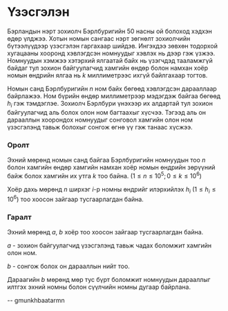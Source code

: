 Үзэсгэлэн
=========
Бэрландын нэрт зохиолч Бэрлбуригийн 50 насны ой болоход хэдхэн өдөр үлджээ.
Хотын номын сангаас нэрт зөгнөлт зохиолчийн бүтээлүүдээр үзэсгэлэн гаргахаар
шийдэв. Ингэхдээ зөвхөн тодорхой хугацааны хооронд хэвлэгдсэн номнуудыг хэвлэх
нь дээр гэж үзжээ. Номнуудын хэмжээ хэтэрхий ялгаатай байх нь үзэгчдэд
тааламжгүй байдаг тул зохион байгуулагчид хамгийн өндөр болон намхан хоёр номын
өндрийн ялгаа нь $k$ миллиметрээс ихгүй байлгахаар тогтов.

Номын санд Бэрлбуригийн $n$ ном байх бөгөөд хэвлэгдсэн дарааллаар байрлажээ. Ном
бүрийн өндөр миллиметрээр мэдэгдэж байгаа бөгөөд $h_i$ гэж тэмдэглэе. Зохиолч
Бэрлбури үнэхээр их алдартай тул зохион байгуулагчид аль болох олон ном
багтаахыг хүсчээ. Тэгээд аль он дарааллын хоорондох номнуудыг сонговол хамгийн
олон ном үзэсгэлэнд тавьж болохыг сонгож өгнө үү гэж танаас хүсжээ.


### Оролт
Эхний мөрөнд номын санд байгаа Бэрлбуригийн номнуудын тоо $n$ болон хамгийн
өндөр хамгийн намхан хоёр номын өндрийн зөрүүний байж болох хамгийн их утга $k$
тоо байна. ($1 ≤ n ≤ 10^5; 0 ≤ k ≤ 10^6$)

Хоёр дахь мөрөнд $n$ ширхэг $i$-р номны өндрийг илэрхийлэх $h_i$ ($1 ≤ h_i ≤ 10^6$)
тоо хоосон зайгаар тусгаарлагдан байна.


### Гаралт
Эхний мөрөнд $a$, $b$ хоёр тоо хоосон зайгаар тусгаарлагдан байна.

$a$ - зохион байгуулагчид үзэсгэлэнд тавьж чадах боломжит хамгийн олон ном.

$b$ - сонгож болох он дарааллын нийт тоо.

Дараагийн $b$ мөрөнд мөр тус бүрт боломжит номнуудын дарааллыг илтгэх эхний
номны болон сүүлчийн номны дугаар байрлана.

-- gmunkhbaatarmn
